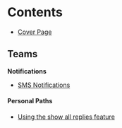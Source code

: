 # Contents

* [Cover Page](README.md)

## Teams

**Notifications**

* [SMS Notifications](_posts/2017-04-07-sms-notifications.md)

#### Personal Paths

* [Using the show all replies feature](_posts/2017-05-17-using-the-view-all-replies-feature.md)



